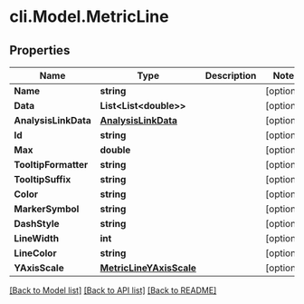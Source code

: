 # cli.Model.MetricLine

## Properties

Name | Type | Description | Notes
------------ | ------------- | ------------- | -------------
**Name** | **string** |  | [optional] 
**Data** | **List&lt;List&lt;double&gt;&gt;** |  | [optional] 
**AnalysisLinkData** | [**AnalysisLinkData**](AnalysisLinkData.md) |  | [optional] 
**Id** | **string** |  | [optional] 
**Max** | **double** |  | [optional] 
**TooltipFormatter** | **string** |  | [optional] 
**TooltipSuffix** | **string** |  | [optional] 
**Color** | **string** |  | [optional] 
**MarkerSymbol** | **string** |  | [optional] 
**DashStyle** | **string** |  | [optional] 
**LineWidth** | **int** |  | [optional] 
**LineColor** | **string** |  | [optional] 
**YAxisScale** | [**MetricLineYAxisScale**](MetricLineYAxisScale.md) |  | [optional] 

[[Back to Model list]](../README.md#documentation-for-models) [[Back to API list]](../README.md#documentation-for-api-endpoints) [[Back to README]](../README.md)

